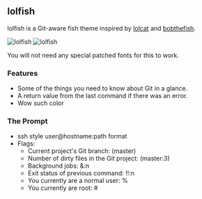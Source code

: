 ## lolfish

lolfish is a Git-aware fish theme inspired by [lolcat][lolcat] and [bobthefish][bobthefish].

![lolfish][screenshot1]
![lolfish][screenshot2]

You will not need any special patched fonts for this to work.


### Features

 * Some of the things you need to know about Git in a glance.
 * A return value from the last command if there was an error.
 * Wow such color


### The Prompt

 * ssh style user@hostname:path format
 * Flags:
     * Current project's Git branch: (master)
     * Number of dirty files in the Git project: (master:3)
     * Background jobs: &:n
     * Exit status of previous command: !!:n
     * You currently are a normal user: %
     * You currently are root: #

[screenshot1]: http://i.imgur.com/InJELf3.png
[screenshot2]: http://i.imgur.com/v6aI9AB.png
[lolcat]:     https://github.com/tehmaze/lolcat
[bobthefish]: https://github.com/bpinto/oh-my-fish/tree/master/themes/bobthefish  
